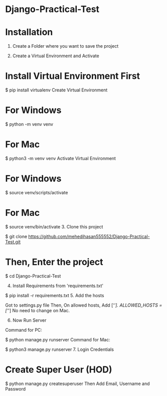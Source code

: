 # Django-Practical-Test

# Installation
1. Create a Folder where you want to save the project

2. Create a Virtual Environment and Activate

# Install Virtual Environment First

$  pip install virtualenv
Create Virtual Environment

# For Windows

$  python -m venv venv
# For Mac

$  python3 -m venv venv
Activate Virtual Environment

# For Windows

$  source venv/scripts/activate
# For Mac

$  source venv/bin/activate
3. Clone this project

$  git clone https://github.com/mehedihasan555552/Django-Practical-Test.git
# Then, Enter the project

$  cd Django-Practical-Test

4. Install Requirements from 'requirements.txt'

$  pip install -r requirements.txt
5. Add the hosts

Got to settings.py file
Then, On allowed hosts, Add [‘*’].
ALLOWED_HOSTS = ['*']
No need to change on Mac.

6. Now Run Server

Command for PC:

$ python manage.py runserver
Command for Mac:

$ python3 manage.py runserver
7. Login Credentials

# Create Super User (HOD)

$  python manage.py createsuperuser
Then Add Email, Username and Password
